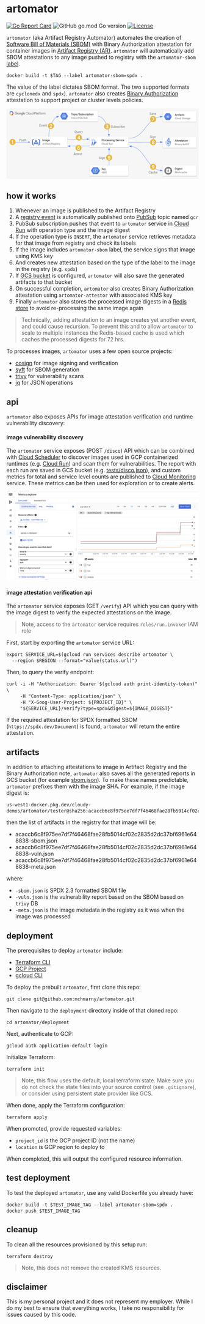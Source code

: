 # artomator

[![Go Report Card](https://goreportcard.com/badge/github.com/mchmarny/artomator)](https://goreportcard.com/report/github.com/mchmarny/artomator) ![GitHub go.mod Go version](https://img.shields.io/github/go-mod/go-version/mchmarny/artomator) [![License](https://img.shields.io/badge/License-Apache%202.0-blue.svg)](https://github.com/gojp/goreportcard/blob/master/LICENSE)


`artomator` (aka Artifact Registry Automator) automates the creation of [Software Bill of Materials (SBOM)](https://www.cisa.gov/sbom) with Binary Authorization attestation for container images in [Artifact Registry (AR)](https://cloud.google.com/artifact-registry). `artomator` will automatically add SBOM attestations to any image pushed to registry with the `artomator-sbom` [label](https://docs.docker.com/config/labels-custom-metadata/).

```shell
docker build -t $TAG --label artomator-sbom=spdx .
```

 The value of the label dictates SBOM format. The two supported formats are `cyclonedx` and `spdx`). `artomator` also creates [Binary Authorization](https://cloud.google.com/binary-authorization) attestation to support project or cluster levels policies.

![](images/flow.png)

## how it works

1. Whenever an image is published to the Artifact Registry 
2. A [registry event](https://cloud.google.com/artifact-registry/docs/configure-notifications) is automatically published onto [PubSub](https://cloud.google.com/pubsub/docs/overview) topic named `gcr`
3. PubSub subscription pushes that event to `artomator` service in [Cloud Run](https://cloud.google.com/run) with operation type and the image digest
4. If the operation type is `INSERT`, the `artomator` service retrieves metadata for that image from registry and check its labels
5. If the image includes `artomator-sbom` label, the service signs that image using KMS key
6. And creates new attestation based on the type of the label to the image in the registry (e.g. `spdx`)
7. If [GCS bucket](https://cloud.google.com/storage) is configured, `artomator` will also save the generated artifacts to that bucket
8. On successful completion, `artomator` also creates Binary Authorization attestation using `artomator-attestor` with associated KMS key
9. Finally `artomator` also stores the processed image digests in a [Redis store](https://cloud.google.com/memorystore) to avoid re-processing the same image again

> Technically, adding attestation to an image creates yet another event, and could cause recursion. To prevent this and to allow `artomator` to scale to multiple instances the Redis-based cache is used which caches the processed digests for 72 hrs.

To processes images, `artomator` uses a few open source projects:

* [cosign](https://github.com/sigstore/cosign) for image signing and verification
* [syft](https://github.com/anchore/syft) for SBOM generation 
* [trivy](https://github.com/aquasecurity/trivy) for vulnerability scans 
* [jq](https://stedolan.github.io/jq/) for JSON operations 


## api 

`artomator` also exposes APIs for image attestation verification and runtime vulnerability discovery: 

#### image vulnerability discovery

The `artomator` service exposes (POST `/disco`) API which can be combined with [Cloud Scheduler](https://cloud.google.com/scheduler) to discover images used in GCP containerized runtimes (e.g. [Cloud Run](https://cloud.google.com/scheduler)) and scan them for vulnerabilities. The report with each run are saved in GCS bucket (e.g. [tests/disco.json](tests/disco.json)), and custom metrics for total and service level counts are published to [Cloud Monitoring](https://cloud.google.com/monitoring) service. These metrics can be then used for exploration or to create alerts.

![](images/metric.png)

#### image attestation verification api

The `artomator` service exposes (GET `/verify`) API which you can query with the image digest to verify the expected attestations on the image.

> Note, access to the `artomator` service requires `roles/run.invoker` IAM role

First, start by exporting the `artomator` service URL:

```shell
export SERVICE_URL=$(gcloud run services describe artomator \
  --region $REGION --format="value(status.url)")
```

Then, to query the verify endpoint:

```shell
curl -i -H "Authorization: Bearer $(gcloud auth print-identity-token)" \
     -H "Content-Type: application/json" \
     -H "X-Goog-User-Project: ${PROJECT_ID}" \
     "${SERVICE_URL}/verify?type=spdx&digest=${IMAGE_DIGEST}"
```

If the required attestation for SPDX formatted SBOM (`https://spdx.dev/Document`) is found, `artomator` will return the entire attestation.

## artifacts 

In addition to attaching attestations to image in Artifact Registry and the Binary Authorization note, `artomator` also saves all the generated reports in GCS bucket (for example [sbom.json](tests/sbom.json)). To make these names predictable, `artomator` prefixes them with the image SHA. For example, if the image digest is:

```shell
us-west1-docker.pkg.dev/cloudy-demos/artomator/tester@sha256:acaccb6c8f975ee7df7f46468fae28fb5014cf02c2835d2dc37bf6961e648838
```

then the list of artifacts in the registry for that image will be: 

* acaccb6c8f975ee7df7f46468fae28fb5014cf02c2835d2dc37bf6961e648838-sbom.json
* acaccb6c8f975ee7df7f46468fae28fb5014cf02c2835d2dc37bf6961e648838-vuln.json
* acaccb6c8f975ee7df7f46468fae28fb5014cf02c2835d2dc37bf6961e648838-meta.json

where:

* `-sbom.json` is SPDX 2.3 formatted SBOM file
* `-vuln.json` is the vulnerability report based on the SBOM based on `trivy` DB
* `-meta.json` is the image metadata in the registry as it was when the image was processed

## deployment 

The prerequisites to deploy `artomator` include: 

* [Terraform CLI](https://www.terraform.io/downloads)
* [GCP Project](https://cloud.google.com/resource-manager/docs/creating-managing-projects)
* [gcloud CLI](https://cloud.google.com/sdk/gcloud)
  
To deploy the prebuilt `artomator`, first clone this repo:

```shell
git clone git@github.com:mchmarny/artomator.git
```

Then navigate to the `deployment` directory inside of that cloned repo:

```shell
cd artomator/deployment
```

Next, authenticate to GCP:

```shell
gcloud auth application-default login
```

Initialize Terraform: 

```shell
terraform init
```

> Note, this flow uses the default, local terraform state. Make sure you do not check the state files into your source control (see `.gitignore`), or consider using persistent state provider like GCS.


When done, apply the Terraform configuration:

```shell
terraform apply
```

When promoted, provide requested variables:

* `project_id` is the GCP project ID (not the name)
* `location` is GCP region to deploy to

When completed, this will output the configured resource information. 

## test deployment

To test the deployed `artomator`, use any valid Dockerfile you already have:

```shell
docker build -t $TEST_IMAGE_TAG --label artomator-sbom=spdx .
docker push $TEST_IMAGE_TAG
```

## cleanup

To clean all the resources provisioned by this setup run: 

```shell
terraform destroy
```

> Note, this does not remove the created KMS resources.

## disclaimer

This is my personal project and it does not represent my employer. While I do my best to ensure that everything works, I take no responsibility for issues caused by this code.
